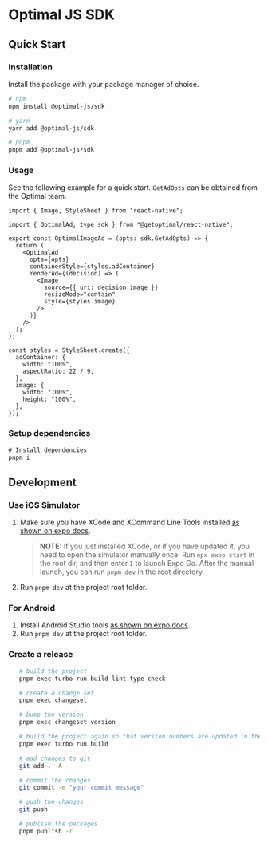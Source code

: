 # Optimal JS SDK

## Quick Start

### Installation

Install the package with your package manager of choice.

```bash
# npm
npm install @optimal-js/sdk

# yarn
yarn add @optimal-js/sdk

# pnpm
pnpm add @optimal-js/sdk
```

### Usage

See the following example for a quick start. `GetAdOpts` can be obtained from the Optimal team.

```tsx
import { Image, StyleSheet } from "react-native";

import { OptimalAd, type sdk } from "@getoptimal/react-native";

export const OptimalImageAd = (opts: sdk.GetAdOpts) => {
  return (
    <OptimalAd
      opts={opts}
      containerStyle={styles.adContainer}
      renderAd={(decision) => (
        <Image
          source={{ uri: decision.image }}
          resizeMode="contain"
          style={styles.image}
        />
      )}
    />
  );
};

const styles = StyleSheet.create({
  adContainer: {
    width: "100%",
    aspectRatio: 22 / 9,
  },
  image: {
    width: "100%",
    height: "100%",
  },
});
```

### Setup dependencies

```diff
# Install dependencies
pnpm i
```

## Development

### Use iOS Simulator

1. Make sure you have XCode and XCommand Line Tools installed [as shown on expo docs](https://docs.expo.dev/workflow/ios-simulator/).

   > **NOTE:** If you just installed XCode, or if you have updated it, you need to open the simulator manually once. Run `npx expo start` in the root dir, and then enter `I` to launch Expo Go. After the manual launch, you can run `pnpm dev` in the root directory.

2. Run `pnpm dev` at the project root folder.

### For Android

1. Install Android Studio tools [as shown on expo docs](https://docs.expo.dev/workflow/android-studio-emulator/).
2. Run `pnpm dev` at the project root folder.

### Create a release

```bash
   # build the project
   pnpm exec turbo run build lint type-check

   # create a change set
   pnpm exec changeset

   # bump the version
   pnpm exec changeset version

   # build the project again so that version numbers are updated in the code
   pnpm exec turbo run build

   # add changes to git
   git add . -A

   # commit the changes
   git commit -m "your commit message"

   # push the changes
   git push

   # publish the packages
   pnpm publish -r

```
